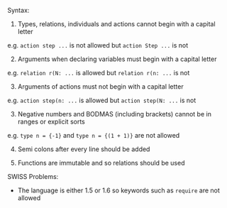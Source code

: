 Syntax:
1. Types, relations, individuals and actions cannot begin with a capital letter

e.g. `action step ...` is not allowed but `action Step ...` is not

2. Arguments when declaring variables must begin with a capital letter

e.g. `relation r(N: ...` is allowed but `relation r(n: ...` is not

3. Arguments of actions must not begin with a capital letter

e.g. `action step(n: ...` is allowed but `action step(N: ...` is not

3. Negative numbers and BODMAS (including brackets) cannot be in ranges or explicit sorts

e.g. `type n = {-1}` and `type n = {(1 + 1)}` are not allowed

4. Semi colons after every line should be added

5. Functions are immutable and so relations should be used

SWISS Problems:
- The language is either 1.5 or 1.6 so keywords such as `require` are not allowed